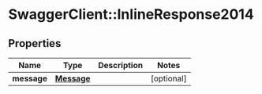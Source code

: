 # SwaggerClient::InlineResponse2014

## Properties
Name | Type | Description | Notes
------------ | ------------- | ------------- | -------------
**message** | [**Message**](Message.md) |  | [optional] 


